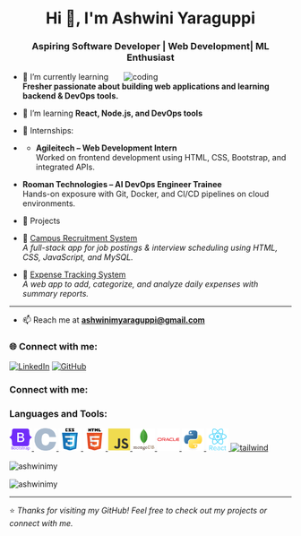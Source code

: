 <h1 align="center">Hi 👋, I'm Ashwini Yaraguppi</h1>
<h3 align="center">Aspiring Software Developer | Web Development| ML Enthusiast</h3>
<img align="right" alt="coding" width="300" src="https://media.giphy.com/media/qgQUggAC3Pfv687qPC/giphy.gif">


- 🌱 I’m currently learning **Fresher passionate about building web applications and learning backend & DevOps tools.**

- 🌱 I’m learning **React, Node.js, and DevOps tools**
- 💼 Internships:
- - **Agileitech – Web Development Intern**  
  Worked on frontend development using HTML, CSS, Bootstrap, and integrated APIs.  

- **Rooman Technologies – AI DevOps Engineer Trainee**  
  Hands-on exposure with Git, Docker, and CI/CD pipelines on cloud environments.
  
- 🚀 Projects
- 📌 [Campus Recruitment System](https://github.com/YOUR-USERNAME/campus-recruitment-system)  
  *A full-stack app for job postings & interview scheduling using HTML, CSS, JavaScript, and MySQL.*  

- 📌 [Expense Tracking System](https://github.com/YOUR-USERNAME/expense-tracking-system)  
  *A web app to add, categorize, and analyze daily expenses with summary reports.*  

---
- 📫 Reach me at **ashwinimyaraguppi@gmail.com**
### 🌐 Connect with me:
[![LinkedIn](https://img.shields.io/badge/LinkedIn-blue?logo=linkedin&logoColor=white)](https://linkedin.com/in/ashwini-yaraguppi)
[![GitHub](https://img.shields.io/badge/GitHub-black?logo=github&logoColor=white)](https://github.com/YOUR-USERNAME)

<h3 align="left">Connect with me:</h3>
<p align="left">
</p>

<h3 align="left">Languages and Tools:</h3>
<p align="left"> <a href="https://getbootstrap.com" target="_blank" rel="noreferrer"> <img src="https://raw.githubusercontent.com/devicons/devicon/master/icons/bootstrap/bootstrap-plain-wordmark.svg" alt="bootstrap" width="40" height="40"/> </a> <a href="https://www.cprogramming.com/" target="_blank" rel="noreferrer"> <img src="https://raw.githubusercontent.com/devicons/devicon/master/icons/c/c-original.svg" alt="c" width="40" height="40"/> </a> <a href="https://www.w3schools.com/css/" target="_blank" rel="noreferrer"> <img src="https://raw.githubusercontent.com/devicons/devicon/master/icons/css3/css3-original-wordmark.svg" alt="css3" width="40" height="40"/> </a> <a href="https://www.w3.org/html/" target="_blank" rel="noreferrer"> <img src="https://raw.githubusercontent.com/devicons/devicon/master/icons/html5/html5-original-wordmark.svg" alt="html5" width="40" height="40"/> </a> <a href="https://developer.mozilla.org/en-US/docs/Web/JavaScript" target="_blank" rel="noreferrer"> <img src="https://raw.githubusercontent.com/devicons/devicon/master/icons/javascript/javascript-original.svg" alt="javascript" width="40" height="40"/> </a> <a href="https://www.mongodb.com/" target="_blank" rel="noreferrer"> <img src="https://raw.githubusercontent.com/devicons/devicon/master/icons/mongodb/mongodb-original-wordmark.svg" alt="mongodb" width="40" height="40"/> </a> <a href="https://www.oracle.com/" target="_blank" rel="noreferrer"> <img src="https://raw.githubusercontent.com/devicons/devicon/master/icons/oracle/oracle-original.svg" alt="oracle" width="40" height="40"/> </a> <a href="https://www.python.org" target="_blank" rel="noreferrer"> <img src="https://raw.githubusercontent.com/devicons/devicon/master/icons/python/python-original.svg" alt="python" width="40" height="40"/> </a> <a href="https://reactjs.org/" target="_blank" rel="noreferrer"> <img src="https://raw.githubusercontent.com/devicons/devicon/master/icons/react/react-original-wordmark.svg" alt="react" width="40" height="40"/> </a> <a href="https://tailwindcss.com/" target="_blank" rel="noreferrer"> <img src="https://www.vectorlogo.zone/logos/tailwindcss/tailwindcss-icon.svg" alt="tailwind" width="40" height="40"/> </a> </p>

<p><img align="center" src="https://github-readme-stats.vercel.app/api/top-langs?username=ashwinimy&show_icons=true&locale=en&layout=compact" alt="ashwinimy" /></p>

<p><img align="center" src="https://github-readme-streak-stats.herokuapp.com/?user=ashwinimy&" alt="ashwinimy" /></p>





---

⭐️ *Thanks for visiting my GitHub! Feel free to check out my projects or connect with me.*  


